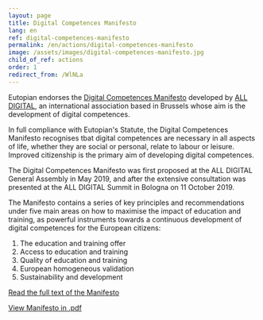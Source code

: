 ```yaml
---
layout: page
title: Digital Competences Manifesto
lang: en
ref: digital-competences-manifesto
permalink: /en/actions/digital-competences-manifesto
image: /assets/images/digital-competences-manifesto.jpg
child_of_ref: actions
order: 1
redirect_from: /WlNLa
---
```


Eutopian endorses the [Digital Competences Manifesto](https://all-digital.org/manifesto/) developed by [ALL DIGITAL](https://all-digital.org/), an international association based in Brussels whose aim is the development of digital competences.

In full compliance with Eutopian's Statute, the Digital Competences Manifesto recognises tbat digital competences are necessary in all aspects of life, whether they are social or personal, relate to labour or leisure. Improved citizenship is the primary aim of developing digital competences.

The Digital Competences Manifesto was first proposed at the ALL DIGITAL General Assembly in May 2019, and after the extensive consultation was presented at the ALL DIGITAL Summit in Bologna on 11 October 2019.

The Manifesto contains a series of key principles and recommendations under five main areas on how to maximise the impact of education and training, as powerful instruments towards a continuous development of digital competences for the European citizens:

1. The education and training offer
2. Access to education and training
3. Quality of education and training
4. European homogeneous validation
5. Sustainability and development

[Read the full text of the Manifesto](https://all-digital.org/digital-competences-manifesto/)

[View Manifesto in .pdf](https://all-digital.org/wp-content/uploads/2019/11/Manifesto_online-viewing.pdf)
